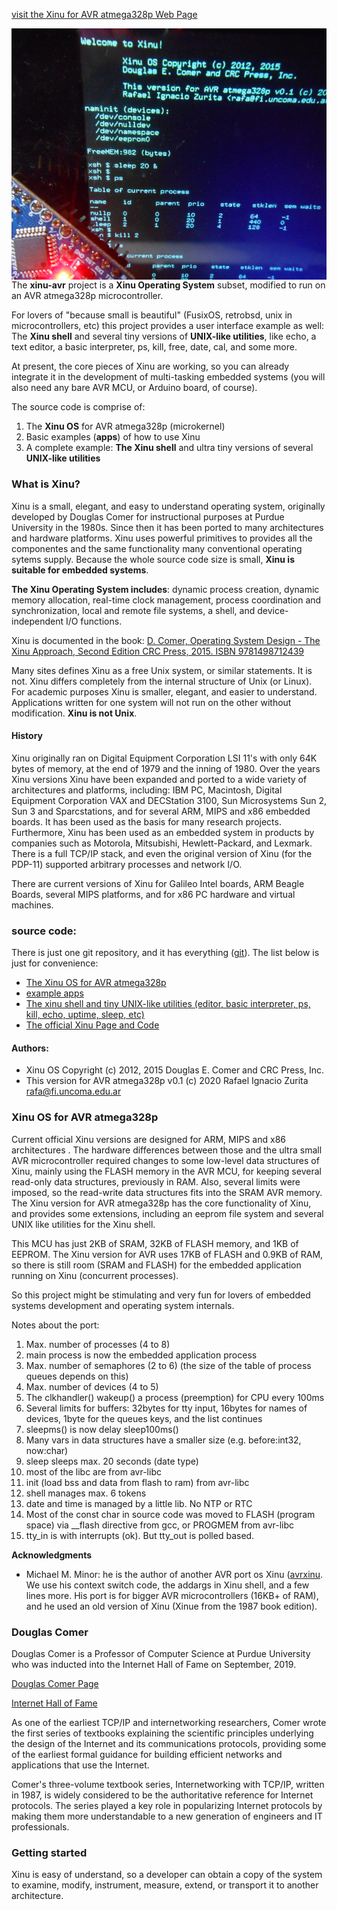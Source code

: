 [visit the Xinu for AVR atmega328p Web Page](http://se.fi.uncoma.edu.ar/xinu-avr/)

<img style="float: right;" src="www/files/placa2.jpg">

The **xinu-avr** project is a **Xinu Operating System** subset, modified to run on an AVR atmega328p microcontroller. 

For lovers of "because small is beautiful" (FusixOS, retrobsd, unix in microcontrollers, etc) this project provides a user interface example as well: The **Xinu shell** and several tiny versions of **UNIX-like utilities**, like echo, a text editor, a basic interpreter, ps, kill, free, date, cal, and some more.

At present, the core pieces of Xinu are working, so you can already integrate it
in the development of multi-tasking embedded systems (you will also need any bare AVR MCU, or Arduino board, of course).

The source code is comprise of:

1. The **Xinu OS** for AVR atmega328p (microkernel)
2. Basic examples (**apps**) of how to use Xinu
3. A complete example: **The Xinu shell** and ultra tiny versions of several **UNIX-like utilities**

<a name="whatisxinu"></a>
### What is Xinu?

Xinu is a small, elegant, and easy to understand operating system, originally developed by Douglas Comer for instructional purposes at Purdue University in the 1980s. Since then it has been ported to many architectures and hardware platforms.
Xinu uses powerful primitives to provides all the componentes and the same functionality many conventional operating sytems supply. Because the whole source code size is small, **Xinu is suitable for embedded systems**.

<strong>The Xinu Operating System includes</strong>: dynamic process creation, dynamic memory allocation, real-time clock management, process coordination and synchronization, local and remote file systems, a shell, and device-independent I/O functions.  

Xinu is documented in the book:
[D. Comer, Operating System Design - The Xinu Approach, Second Edition CRC Press, 2015. ISBN 9781498712439](https://xinu.cs.purdue.edu/#textbook)

Many sites defines Xinu as a free Unix system, or similar statements. It is not. Xinu differs completely from the internal structure of Unix (or Linux). For academic purposes Xinu is smaller, elegant, and easier to understand. Applications written for one system will not run on the other without modification. **Xinu is not Unix**.

#### History

Xinu originally ran on Digital Equipment Corporation LSI 11's with only 64K bytes of memory, at the end of 1979 and the inning of 1980. Over the years Xinu versions Xinu have been expanded and ported to a wide variety of architectures and platforms, including: IBM PC, Macintosh, Digital Equipment Corporation VAX and DECStation 3100, Sun Microsystems Sun 2, Sun 3 and Sparcstations, and for several ARM, MIPS and x86 embedded boards. It has been used as the basis for many research projects. Furthermore, Xinu has been used as an embedded system in products by companies such as Motorola, Mitsubishi, Hewlett-Packard, and Lexmark. There is a full TCP/IP stack, and even the original version of Xinu (for the PDP-11) supported arbitrary processes and network I/O.

There are current versions of Xinu for Galileo Intel boards, ARM Beagle Boards, several MIPS platforms, and for x86 PC hardware and virtual machines.

<a name="code"></a>
### source code:

There is just one git repository, and it has everything ([git](http://github.com/zrafa/xinu-avr/)). The list below is just for convenience:

* <a href="https://github.com/zrafa/xinu-avr">The Xinu OS for AVR atmega328p</a>
* <a href="https://github.com/zrafa/xinu-avr/tree/master/apps/">example apps</a>
* <a href="https://github.com/zrafa/xinu-avr/tree/master/apps/shell/">The xinu shell and tiny UNIX-like utilities (editor, basic interpreter, ps, kill, echo, uptime, sleep, etc)</a>
* <a href="https://xinu.cs.purdue.edu/">The official Xinu Page and Code</a>

<a name="authors"></a>
#### Authors:

* Xinu OS Copyright (c) 2012, 2015
  Douglas E. Comer and CRC Press, Inc.
* This version for AVR atmega328p v0.1 (c) 2020
  Rafael Ignacio Zurita <rafa@fi.uncoma.edu.ar>


<a name="xinuavr"></a>
### Xinu OS for AVR atmega328p

Current official Xinu versions are designed for ARM, MIPS and x86 architectures . The hardware differences between those and the ultra small AVR microcontroller required changes to some low-level data structures of Xinu, mainly using the FLASH memory in the AVR MCU, for keeping several read-only data structures, previously in RAM. Also, several limits were imposed, so the read-write data structures fits into the SRAM AVR memory. The Xinu version for AVR atmega328p has the core functionality of Xinu, and provides some extensions, including an eeprom file system and several UNIX like utilities for the Xinu shell.

This MCU has just 2KB of SRAM, 32KB of FLASH memory, and 1KB of EEPROM. The Xinu version for AVR uses 17KB of FLASH and 0.9KB of RAM, so there is still room (SRAM and FLASH) for the embedded application running on Xinu (concurrent processes).

So this project might be stimulating and very fun for lovers of embedded systems development and operating system internals.

Notes about the port:

1. Max. number of processes (4 to 8)
2. main process is now the embedded application process
3. Max. number of semaphores (2 to 6) (the size of the table of process queues depends on this)
4. Max. number of devices (4 to 5)
4. The clkhandler() wakeup() a process (preemption) for CPU every 100ms
5. Several limits for buffers: 32bytes for tty input, 16bytes for names of devices, 1byte for the queues keys, and the list continues
6. sleepms() is now delay sleep100ms()
7. Many vars in data structures have a smaller size (e.g. before:int32, now:char)
8. sleep sleeps max. 20 seconds (date type)
9. most of the libc are from avr-libc
10. init (load bss and data from flash to ram) from avr-libc
11. shell manages max. 6 tokens
12. date and time is managed by a little lib. No NTP or RTC
13. Most of the const char in source code was moved to FLASH (program space) via __flash directive from gcc, or PROGMEM from avr-libc
14. tty_in is with interrupts (ok). But tty_out is polled based.

**Acknowledgments**

* Michael M. Minor: he is the author of another AVR port os Xinu (<a href="https://sites.google.com/site/avrxinu/">avrxinu</a>. We use his context switch code, the addargs in Xinu shell, and a few lines more. His port is for bigger AVR microcontrollers (16KB+ of RAM), and he used an old version of Xinu (Xinue from the 1987 book edition).
 

<a name="douglas"></a>
### Douglas Comer

Douglas Comer is a Professor of Computer Science at Purdue University who
was inducted into the Internet Hall of Fame on September, 2019.

[Douglas Comer Page](https://www.cs.purdue.edu/homes/comer/)

[Internet Hall of Fame](https://www.cs.purdue.edu/news/articles/2019/comer_ihof.html)

As one of the earliest TCP/IP and internetworking researchers, Comer wrote the first series of textbooks explaining the scientific principles underlying the design of the Internet and its communications protocols, providing some of the earliest formal guidance for building efficient networks and applications that use the Internet. 

Comer's three-volume textbook series, Internetworking with TCP/IP, written in 1987, is widely considered to be the authoritative reference for Internet protocols. The series played a key role in popularizing Internet protocols by making them more understandable to a new generation of engineers and IT professionals.




<a name="lab"></a>
### Getting started
Xinu is easy of understand, so a developer can obtain a copy 
of the system to examine, modify, instrument, measure, extend, or transport it to another architecture.

